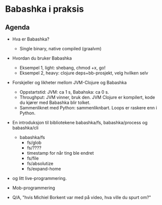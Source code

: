 # Babashka i praksis

## Agenda

- Hva er Babashka?
  - Single binary, native compiled (graalvm)
- Hvordan du bruker Babashka
  - Eksempel 1, light: shebang, chmod +x, go!
  - Eksempel 2, heavy: clojure deps+bb-prosjekt, velg hvilken selv
- Forskjeller og likheter mellom JVM-Clojure og Babashka
  - Oppstartstid: JVM: ca 1 s, Babahska: ca 0 s.
  - Throughput: JVM vinner, bruk den.
    JVM Clojure er kompilert, kode du kjører med Babashka blir tolket.
  - Sammenliknet med Python: sammenliknbart.
    Loops er raskere enn i Python.
- En introduksjon til bibliotekene babashka/fs, babashka/process og babashka/cli
  - babashka/fs
    - fs/glob
    - fs/????
    - timestamp for når ting ble endret
    - fs/file
    - fs/absolutize
    - fs/expand-home
- og litt live-programmering.

- Mob-programmering

- Q/A, "hvis Michiel Borkent var med på video, hva ville du spurt om?"
